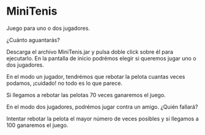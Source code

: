 # MiniTenis
Juego para uno o dos jugadores.

¿Cuánto aguantarás?

Descarga el archivo MiniTenis.jar y pulsa doble click sobre él para ejecutarlo.
En la pantalla de inicio podrémos elegir si queremos jugar uno o dos jugadores.

En el modo un jugador, tendrémos que rebotar la pelota cuantas veces podamos, ¡cuidado!
no todo es lo que parece.

Si llegamos a rebotar las pelotas 70 veces ganaremos el juego.

En el modo dos jugadores, podrémos jugar contra un amigo. ¿Quién fallará?

Intentar rebotar la pelota el mayor número de veces posibles y si llegamos a 100 ganaremos el juego.
